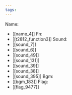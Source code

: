 ```yaml
---
tags:
---
```

Name:
- [[name_4]]
Fn:
- [[t2812_function3]]
Sound:
- [[sound_7]]
- [[sound_6]]
- [[sound_49]]
- [[sound_131]]
- [[sound_39]]
- [[sound_38]]
- [[sound_395]]
Bgm:
- [[bgm_183]]
Flag:
- [[flag_9477]]
